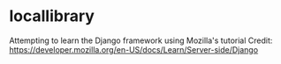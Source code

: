 # locallibrary

Attempting to learn the Django framework using Mozilla's tutorial
Credit: https://developer.mozilla.org/en-US/docs/Learn/Server-side/Django
